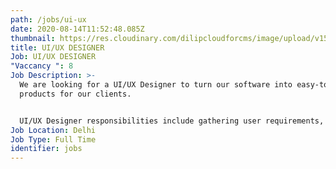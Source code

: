 ```yaml
---
path: /jobs/ui-ux
date: 2020-08-14T11:52:48.085Z
thumbnail: https://res.cloudinary.com/dilipcloudforcms/image/upload/v1597405833/job1_elm0sz.jpg
title: UI/UX DESIGNER
Job: UI/UX DESIGNER
"Vaccancy ": 8
Job Description: >-
  We are looking for a UI/UX Designer to turn our software into easy-to-use
  products for our clients.


  UI/UX Designer responsibilities include gathering user requirements, designing graphic elements and building navigation components. To be successful in this role, you should have experience with design software and wireframe tools. If you also have a portfolio of professional design projects that includes work with web/mobile applications, we’d like to meet you.
Job Location: Delhi
Job Type: Full Time
identifier: jobs
---
```

